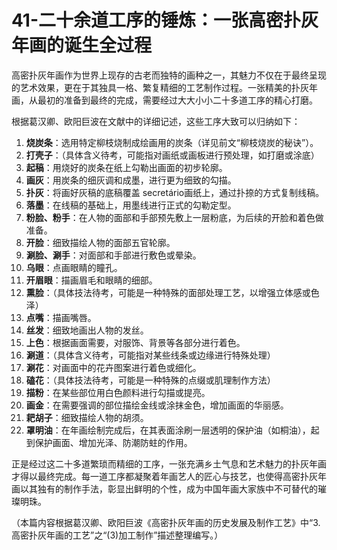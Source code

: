 # 41-二十余道工序的锤炼：一张高密扑灰年画的诞生全过程

高密扑灰年画作为世界上现存的古老而独特的画种之一，其魅力不仅在于最终呈现的艺术效果，更在于其独具一格、繁复精细的工艺制作过程。一张精美的扑灰年画，从最初的准备到最终的完成，需要经过大大小小二十多道工序的精心打磨。

根据葛汉卿、欧阳巨波在文献中的详细记述，这些工序大致可以归纳如下：

1.  **烧炭条**：选用特定柳枝烧制成绘画用的炭条（详见前文“柳枝烧炭的秘诀”）。
2.  **打壳子**：（具体含义待考，可能指对画纸或画板进行预处理，如打磨或涂底）
3.  **起稿**：用烧好的炭条在纸上勾勒出画面的初步轮廓。
4.  **画灰**：用炭条的细灰调和成墨，进行更为细致的勾描。
5.  **扑灰**：将画好灰稿的底稿覆盖 secretário画纸上，通过扑捺的方式复制线稿。
6.  **落墨**：在线稿的基础上，用墨线进行正式的勾勒定型。
7.  **粉脸、粉手**：在人物的面部和手部预先敷上一层粉底，为后续的开脸和着色做准备。
8.  **开脸**：细致描绘人物的面部五官轮廓。
9.  **涮脸、涮手**：对面部和手部进行敷色或晕染。
10. **乌眼**：点画眼睛的瞳孔。
11. **开眉眼**：描画眉毛和眼睛的细部。
12. **熏脸**：（具体技法待考，可能是一种特殊的面部处理工艺，以增强立体感或色泽）
13. **点嘴**：描画嘴唇。
14. **丝发**：细致地画出人物的发丝。
15. **上色**：根据画面需要，对服饰、背景等各部分进行着色。
16. **涮道**：（具体含义待考，可能指对某些线条或边缘进行特殊处理）
17. **涮花**：对画面中的花卉图案进行着色或细化。
18. **磕花**：（具体技法待考，可能是一种特殊的点缀或肌理制作方法）
19. **描粉**：在某些部位用白色颜料进行勾描或提亮。
20. **画金**：在需要强调的部位描绘金线或涂抹金色，增加画面的华丽感。
21. **耙胡子**：细致描绘人物的胡须。
22. **罩明油**：在年画绘制完成后，在其表面涂刷一层透明的保护油（如桐油），起到保护画面、增加光泽、防潮防蛀的作用。

正是经过这二十多道繁琐而精细的工序，一张充满乡土气息和艺术魅力的扑灰年画才得以最终完成。每一道工序都凝聚着年画艺人的匠心与技艺，也使得高密扑灰年画以其独有的制作手法，彰显出鲜明的个性，成为中国年画大家族中不可替代的璀璨明珠。

（本篇内容根据葛汉卿、欧阳巨波《高密扑灰年画的历史发展及制作工艺》中“3.高密扑灰年画的工艺”之“(3)加工制作”描述整理编写。）
